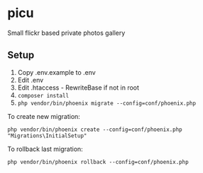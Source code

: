 picu
====

Small flickr based private photos gallery

## Setup

1. Copy .env.example to .env
2. Edit .env
3. Edit .htaccess - RewriteBase if not in root
4. `composer install`
5. `php vendor/bin/phoenix migrate --config=conf/phoenix.php`

To create new migration:
```
php vendor/bin/phoenix create --config=conf/phoenix.php "Migrations\InitialSetup"
```
To rollback last migration:
```
php vendor/bin/phoenix rollback --config=conf/phoenix.php
```

